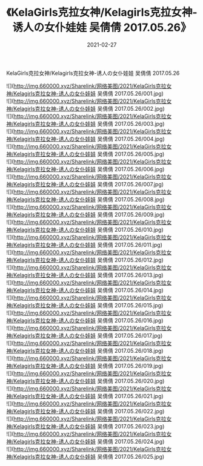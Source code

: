 ﻿---
layout: post
title:  《KelaGirls克拉女神/Kelagirls克拉女神-诱人の女仆娃娃 吴倩倩 2017.05.26》
date:   2021-02-27
img: http://img.660000.xyz/Sharelink/网络美图/2021/KelaGirls克拉女神/Kelagirls克拉女神-诱人の女仆娃娃 吴倩倩 2017.05.26/000.jpg
categories: [美女, 清纯, 唯美]
---

KelaGirls克拉女神/Kelagirls克拉女神-诱人の女仆娃娃 吴倩倩 2017.05.26

 ![](http://img.660000.xyz/Sharelink/网络美图/2021/KelaGirls克拉女神/Kelagirls克拉女神-诱人の女仆娃娃 吴倩倩 2017.05.26/001.jpg) <br>![](http://img.660000.xyz/Sharelink/网络美图/2021/KelaGirls克拉女神/Kelagirls克拉女神-诱人の女仆娃娃 吴倩倩 2017.05.26/002.jpg) <br>![](http://img.660000.xyz/Sharelink/网络美图/2021/KelaGirls克拉女神/Kelagirls克拉女神-诱人の女仆娃娃 吴倩倩 2017.05.26/003.jpg) <br>![](http://img.660000.xyz/Sharelink/网络美图/2021/KelaGirls克拉女神/Kelagirls克拉女神-诱人の女仆娃娃 吴倩倩 2017.05.26/004.jpg) <br>![](http://img.660000.xyz/Sharelink/网络美图/2021/KelaGirls克拉女神/Kelagirls克拉女神-诱人の女仆娃娃 吴倩倩 2017.05.26/005.jpg) <br>![](http://img.660000.xyz/Sharelink/网络美图/2021/KelaGirls克拉女神/Kelagirls克拉女神-诱人の女仆娃娃 吴倩倩 2017.05.26/006.jpg) <br>![](http://img.660000.xyz/Sharelink/网络美图/2021/KelaGirls克拉女神/Kelagirls克拉女神-诱人の女仆娃娃 吴倩倩 2017.05.26/007.jpg) <br>![](http://img.660000.xyz/Sharelink/网络美图/2021/KelaGirls克拉女神/Kelagirls克拉女神-诱人の女仆娃娃 吴倩倩 2017.05.26/008.jpg) <br>![](http://img.660000.xyz/Sharelink/网络美图/2021/KelaGirls克拉女神/Kelagirls克拉女神-诱人の女仆娃娃 吴倩倩 2017.05.26/009.jpg) <br>![](http://img.660000.xyz/Sharelink/网络美图/2021/KelaGirls克拉女神/Kelagirls克拉女神-诱人の女仆娃娃 吴倩倩 2017.05.26/010.jpg) <br>![](http://img.660000.xyz/Sharelink/网络美图/2021/KelaGirls克拉女神/Kelagirls克拉女神-诱人の女仆娃娃 吴倩倩 2017.05.26/011.jpg) <br>![](http://img.660000.xyz/Sharelink/网络美图/2021/KelaGirls克拉女神/Kelagirls克拉女神-诱人の女仆娃娃 吴倩倩 2017.05.26/012.jpg) <br>![](http://img.660000.xyz/Sharelink/网络美图/2021/KelaGirls克拉女神/Kelagirls克拉女神-诱人の女仆娃娃 吴倩倩 2017.05.26/013.jpg) <br>![](http://img.660000.xyz/Sharelink/网络美图/2021/KelaGirls克拉女神/Kelagirls克拉女神-诱人の女仆娃娃 吴倩倩 2017.05.26/014.jpg) <br>![](http://img.660000.xyz/Sharelink/网络美图/2021/KelaGirls克拉女神/Kelagirls克拉女神-诱人の女仆娃娃 吴倩倩 2017.05.26/015.jpg) <br>![](http://img.660000.xyz/Sharelink/网络美图/2021/KelaGirls克拉女神/Kelagirls克拉女神-诱人の女仆娃娃 吴倩倩 2017.05.26/016.jpg) <br>![](http://img.660000.xyz/Sharelink/网络美图/2021/KelaGirls克拉女神/Kelagirls克拉女神-诱人の女仆娃娃 吴倩倩 2017.05.26/017.jpg) <br>![](http://img.660000.xyz/Sharelink/网络美图/2021/KelaGirls克拉女神/Kelagirls克拉女神-诱人の女仆娃娃 吴倩倩 2017.05.26/018.jpg) <br>![](http://img.660000.xyz/Sharelink/网络美图/2021/KelaGirls克拉女神/Kelagirls克拉女神-诱人の女仆娃娃 吴倩倩 2017.05.26/019.jpg) <br>![](http://img.660000.xyz/Sharelink/网络美图/2021/KelaGirls克拉女神/Kelagirls克拉女神-诱人の女仆娃娃 吴倩倩 2017.05.26/020.jpg) <br>![](http://img.660000.xyz/Sharelink/网络美图/2021/KelaGirls克拉女神/Kelagirls克拉女神-诱人の女仆娃娃 吴倩倩 2017.05.26/021.jpg) <br>![](http://img.660000.xyz/Sharelink/网络美图/2021/KelaGirls克拉女神/Kelagirls克拉女神-诱人の女仆娃娃 吴倩倩 2017.05.26/022.jpg) <br>![](http://img.660000.xyz/Sharelink/网络美图/2021/KelaGirls克拉女神/Kelagirls克拉女神-诱人の女仆娃娃 吴倩倩 2017.05.26/023.jpg) <br>![](http://img.660000.xyz/Sharelink/网络美图/2021/KelaGirls克拉女神/Kelagirls克拉女神-诱人の女仆娃娃 吴倩倩 2017.05.26/024.jpg) <br>![](http://img.660000.xyz/Sharelink/网络美图/2021/KelaGirls克拉女神/Kelagirls克拉女神-诱人の女仆娃娃 吴倩倩 2017.05.26/025.jpg) <br>